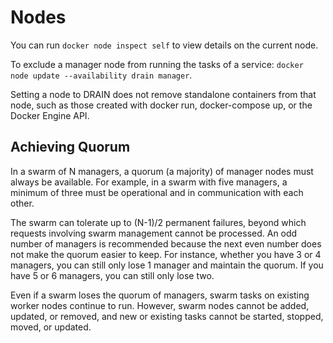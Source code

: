 # Nodes

You can run `docker node inspect self` to view details on the current node.

To exclude a manager node from running the tasks of a service: `docker node update --availability drain manager`.

Setting a node to DRAIN does not remove standalone containers from that node, such as those created with docker run, docker-compose up, or the Docker Engine API.

## Achieving Quorum

In a swarm of N managers, a quorum (a majority) of manager nodes must always be available. For example, in a swarm with five managers, a minimum of three must be operational and in communication with each other. 

The swarm can tolerate up to (N-1)/2 permanent failures, beyond which requests involving swarm management cannot be processed. An odd number of managers is recommended because the next even number does not make the quorum easier to keep. For instance, whether you have 3 or 4 managers, you can still only lose 1 manager and maintain the quorum. If you have 5 or 6 managers, you can still only lose two.

Even if a swarm loses the quorum of managers, swarm tasks on existing worker nodes continue to run. However, swarm nodes cannot be added, updated, or removed, and new or existing tasks cannot be started, stopped, moved, or updated.
